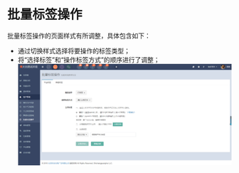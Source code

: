# 批量标签操作

批量标签操作的页面样式有所调整，具体包含如下：

* 通过切换样式选择将要操作的标签类型；
* 将“选择标签”和“操作标签方式”的顺序进行了调整；![](/assets/1521800618%281%29.jpg)



